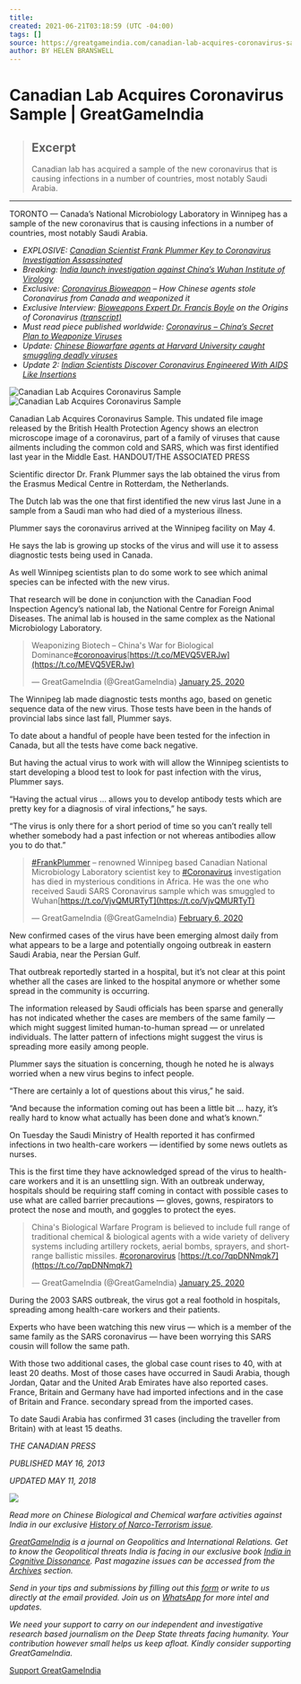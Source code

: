 ```yaml
---
title:
created: 2021-06-21T03:18:59 (UTC -04:00)
tags: []
source: https://greatgameindia.com/canadian-lab-acquires-coronavirus-sample/
author: BY HELEN BRANSWELL
---
```


# Canadian Lab Acquires Coronavirus Sample | GreatGameIndia

> ## Excerpt
> Canadian lab has acquired a sample of the new coronavirus that is causing infections in a number of countries, most notably Saudi Arabia.

---
TORONTO — Canada’s National Microbiology Laboratory in Winnipeg has a sample of the new coronavirus that is causing infections in a number of countries, most notably Saudi Arabia.

-   _EXPLOSIVE: [Canadian Scientist Frank Plummer Key to Coronavirus Investigation Assassinated](https://greatgameindia.com/frank-plummer-canadian-lab-scientist-key-to-coronavirus-investigation-assassinated/)_
-   _Breaking: [India launch investigation against China’s Wuhan Institute of Virology](https://greatgameindia.com/coronavirus-india-to-investigate-wuhan-institute-of-virology/)_
-   _Exclusive: [Coronavirus Bioweapon](https://greatgameindia.com/coronavirus-bioweapon/) – How Chinese agents stole Coronavirus from Canada and weaponized it_
-   _Exclusive Interview: [Bioweapons Expert Dr. Francis Boyle](https://greatgameindia.com/dr-francis-boyle-creator-of-bioweapons-act-says-coronavirus-is-biological-warfare-weapon/) on the Origins of Coronavirus [(transcript)](https://greatgameindia.com/transcript-bioweapons-expert-dr-francis-boyle-on-coronavirus/)_
-   _Must read piece published worldwide: [Coronavirus – China’s Secret Plan to Weaponize Viruses](https://greatgameindia.com/coronavirus-chinas-secret-plan-to-weaponize-viruses/)_
-   _Update:_ [_Chinese Biowarfare agents at Harvard University caught smuggling deadly viruses_](https://greatgameindia.com/chinese-biowarfare-agents-at-harvard-university-caught-smuggling-viruses/)
-   _Update 2: [Indian Scientists Discover Coronavirus Engineered With AIDS Like Insertions](https://greatgameindia.com/indian-scientists-discover-coronavirus-engineered-with-aids-like-insertions/)_

![Canadian Lab Acquires Coronavirus Sample](https://i1.wp.com/greatgameindia.com/wp-content/uploads/2020/01/Canadian-Lab-Acquires-Coronavirus-Sample-1024x706.jpeg?resize=696%2C480&is-pending-load=1)![Canadian Lab Acquires Coronavirus Sample](https://i1.wp.com/greatgameindia.com/wp-content/uploads/2020/01/Canadian-Lab-Acquires-Coronavirus-Sample-1024x706.jpeg?resize=696%2C480)

Canadian Lab Acquires Coronavirus Sample. This undated file image released by the British Health Protection Agency shows an electron microscope image of a coronavirus, part of a family of viruses that cause ailments including the common cold and SARS, which was first identified last year in the Middle East. HANDOUT/THE ASSOCIATED PRESS

Scientific director Dr. Frank Plummer says the lab obtained the virus from the Erasmus Medical Centre in Rotterdam, the Netherlands.

The Dutch lab was the one that first identified the new virus last June in a sample from a Saudi man who had died of a mysterious illness.

Plummer says the coronavirus arrived at the Winnipeg facility on May 4.

He says the lab is growing up stocks of the virus and will use it to assess diagnostic tests being used in Canada.

As well Winnipeg scientists plan to do some work to see which animal species can be infected with the new virus.

That research will be done in conjunction with the Canadian Food Inspection Agency’s national lab, the National Centre for Foreign Animal Diseases. The animal lab is housed in the same complex as the National Microbiology Laboratory.

> Weaponizing Biotech – China's War for Biological Dominance[#coronoavirus](https://twitter.com/hashtag/coronoavirus?src=hash&ref_src=twsrc%5Etfw)[https://t.co/MEVQ5VERJw](https://t.co/MEVQ5VERJw)
> 
> — GreatGameIndia (@GreatGameIndia) [January 25, 2020](https://twitter.com/GreatGameIndia/status/1221047594304135168?ref_src=twsrc%5Etfw)

The Winnipeg lab made diagnostic tests months ago, based on genetic sequence data of the new virus. Those tests have been in the hands of provincial labs since last fall, Plummer says.

To date about a handful of people have been tested for the infection in Canada, but all the tests have come back negative.

But having the actual virus to work with will allow the Winnipeg scientists to start developing a blood test to look for past infection with the virus, Plummer says.

“Having the actual virus … allows you to develop antibody tests which are pretty key for a diagnosis of viral infections,” he says.

“The virus is only there for a short period of time so you can’t really tell whether somebody had a past infection or not whereas antibodies allow you to do that.”

> [#FrankPlummer](https://twitter.com/hashtag/FrankPlummer?src=hash&ref_src=twsrc%5Etfw) – renowned Winnipeg based Canadian National Microbiology Laboratory scientist key to [#Coronavirus](https://twitter.com/hashtag/Coronavirus?src=hash&ref_src=twsrc%5Etfw) investigation has died in mysterious conditions in Africa. He was the one who received Saudi SARS Coronavirus sample which was smuggled to Wuhan[https://t.co/VjvQMURTyT](https://t.co/VjvQMURTyT)
> 
> — GreatGameIndia (@GreatGameIndia) [February 6, 2020](https://twitter.com/GreatGameIndia/status/1225296297617326081?ref_src=twsrc%5Etfw)

New confirmed cases of the virus have been emerging almost daily from what appears to be a large and potentially ongoing outbreak in eastern Saudi Arabia, near the Persian Gulf.

That outbreak reportedly started in a hospital, but it’s not clear at this point whether all the cases are linked to the hospital anymore or whether some spread in the community is occurring.

The information released by Saudi officials has been sparse and generally has not indicated whether the cases are members of the same family — which might suggest limited human-to-human spread — or unrelated individuals. The latter pattern of infections might suggest the virus is spreading more easily among people.

Plummer says the situation is concerning, though he noted he is always worried when a new virus begins to infect people.

“There are certainly a lot of questions about this virus,” he said.

“And because the information coming out has been a little bit … hazy, it’s really hard to know what actually has been done and what’s known.”

On Tuesday the Saudi Ministry of Health reported it has confirmed infections in two health-care workers — identified by some news outlets as nurses.

This is the first time they have acknowledged spread of the virus to health-care workers and it is an unsettling sign. With an outbreak underway, hospitals should be requiring staff coming in contact with possible cases to use what are called barrier precautions — gloves, gowns, respirators to protect the nose and mouth, and goggles to protect the eyes.

> China's Biological Warfare Program is believed to include full range of traditional chemical & biological agents with a wide variety of delivery systems including artillery rockets, aerial bombs, sprayers, and short-range ballistic missiles. [#coronarovirus](https://twitter.com/hashtag/coronarovirus?src=hash&ref_src=twsrc%5Etfw) [https://t.co/7qpDNNmqk7](https://t.co/7qpDNNmqk7)
> 
> — GreatGameIndia (@GreatGameIndia) [January 25, 2020](https://twitter.com/GreatGameIndia/status/1220949444763561984?ref_src=twsrc%5Etfw)

During the 2003 SARS outbreak, the virus got a real foothold in hospitals, spreading among health-care workers and their patients.

Experts who have been watching this new virus — which is a member of the same family as the SARS coronavirus — have been worrying this SARS cousin will follow the same path.

With those two additional cases, the global case count rises to 40, with at least 20 deaths. Most of those cases have occurred in Saudi Arabia, though Jordan, Qatar and the United Arab Emirates have also reported cases. France, Britain and Germany have had imported infections and in the case of Britain and France. secondary spread from the imported cases.

To date Saudi Arabia has confirmed 31 cases (including the traveller from Britain) with at least 15 deaths.

_THE CANADIAN PRESS_

_PUBLISHED MAY 16, 2013_

_UPDATED MAY 11, 2018_

[![](https://i0.wp.com/greatgameindia.com/wp-content/uploads/2015/12/GreatGameIndia-Magazine-Apr-Jun-2016-Issue-Web.jpg?resize=255%2C330)](https://greatgameindia.com/subscribe/)

_Read more on Chinese Biological and Chemical warfare activities against India in our exclusive [History of Narco-Terrorism issue](https://greatgameindia.com/subscribe/)._

_[GreatGameIndia](https://greatgameindia.com/) is_ _a journal on Geopolitics and International Relations. Get to know the Geopolitical threats India is facing in our exclusive book [India in Cognitive Dissonance](https://notionpress.com/read/india-in-cognitive-dissonance). Past magazine issues can be accessed from the [Archives](https://greatgameindia.com/subscribe/) section._

_Send in your tips and submissions by filling out this [form](https://greatgameindia.com/contact-us/) or write to us directly at the email provided._ _Join us on [WhatsApp](https://tinyurl.com/GGIUpdates) for more intel and updates._

_We need your support to carry on our independent and investigative research based journalism on the Deep State threats facing humanity. Your contribution however small helps us keep afloat. Kindly consider supporting GreatGameIndia._

[Support GreatGameIndia](https://greatgameindia.com/donate/)
